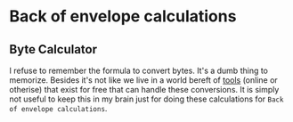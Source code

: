 # Back of envelope calculations

## Byte Calculator
I refuse to remember the formula to convert bytes. It's a dumb thing to memorize. Besides it's not like we live in a world bereft of [tools](https://calcuworld.com/business-calculators/bytes-calculator/) (online or otherise) that exist for free that can handle these conversions. It is simply not useful to keep this in my brain just for doing these calculations for `Back of envelope calculations`. 
